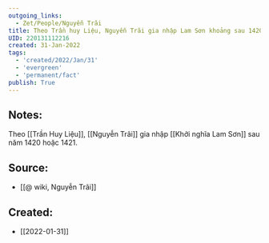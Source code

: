 ```yaml
---
outgoing_links:
  - Zet/People/Nguyễn Trãi
title: Theo Trần huy Liệu, Nguyễn Trãi gia nhập Lam Sơn khoảng sau 1420 - 1421
UID: 220131112216
created: 31-Jan-2022
tags:
  - 'created/2022/Jan/31'
  - 'evergreen'
  - 'permanent/fact'
publish: True
---
```

## Notes:
Theo [[Trần Huy Liệu]], [[Nguyễn Trãi]] gia nhập [[Khởi nghĩa Lam Sơn]] sau năm 1420 hoặc 1421.

## Source:
- [[@ wiki, Nguyễn Trãi]]



## Created:
- [[2022-01-31]]
